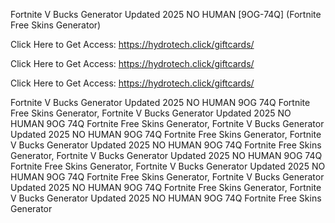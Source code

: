 Fortnite V Bucks Generator Updated 2025 NO HUMAN [9OG-74Q] (Fortnite Free Skins Generator)

Click Here to Get Access: https://hydrotech.click/giftcards/

Click Here to Get Access: https://hydrotech.click/giftcards/

Click Here to Get Access: https://hydrotech.click/giftcards/

Fortnite V Bucks Generator Updated 2025 NO HUMAN 9OG 74Q Fortnite Free Skins Generator, Fortnite V Bucks Generator Updated 2025 NO HUMAN 9OG 74Q Fortnite Free Skins Generator, Fortnite V Bucks Generator Updated 2025 NO HUMAN 9OG 74Q Fortnite Free Skins Generator, Fortnite V Bucks Generator Updated 2025 NO HUMAN 9OG 74Q Fortnite Free Skins Generator, Fortnite V Bucks Generator Updated 2025 NO HUMAN 9OG 74Q Fortnite Free Skins Generator, Fortnite V Bucks Generator Updated 2025 NO HUMAN 9OG 74Q Fortnite Free Skins Generator, Fortnite V Bucks Generator Updated 2025 NO HUMAN 9OG 74Q Fortnite Free Skins Generator, Fortnite V Bucks Generator Updated 2025 NO HUMAN 9OG 74Q Fortnite Free Skins Generator
